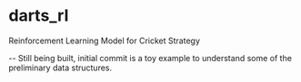 # darts_rl
Reinforcement Learning Model for Cricket Strategy

-- Still being built, initial commit is a toy example to understand some of the preliminary data structures.
